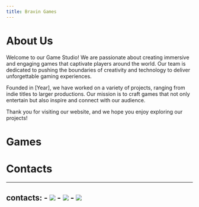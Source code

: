 ```yaml
---
title: Bravin Games
---
```


# About Us

Welcome to our Game Studio! We are passionate about creating immersive and engaging games that captivate players around the world. Our team is dedicated to pushing the boundaries of creativity and technology to deliver unforgettable gaming experiences.

Founded in [Year], we have worked on a variety of projects, ranging from indie titles to larger productions. Our mission is to craft games that not only entertain but also inspire and connect with our audience.

Thank you for visiting our website, and we hope you enjoy exploring our projects!

# Games

# Contacts
---
contacts:
    - [![](social_email.png)](mailto:hello@bravin.games)
    - [![](social_x.png)](https://x.com/rootools)
    - [![](social_bluesky.png)](https://bsky.app/profile/bravin.games)
---